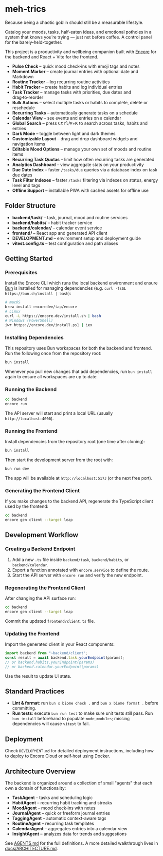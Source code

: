 # meh-trics
<p></p>
Because being a chaotic goblin should still be a measurable lifestyle.
<P></P>
Catalog your moods, tasks, half-eaten ideas, and emotional potholes in a system that knows you’re trying — just not before coffee. A control panel for the barely-held-together.
<P></P>
<P></P>

This project is a productivity and wellbeing companion built with [Encore](https://encore.dev/) for the backend and React + Vite for the frontend.

- **Pulse Check** – quick mood check‑ins with emoji tags and notes
- **Moment Marker** – create journal entries with optional date and Markdown
- **Routine Tracker** – log recurring routine activities
- **Habit Tracker** – create habits and log individual entries
- **Task Tracker** – manage tasks with priorities, due dates and drag‑to‑reorder
- **Bulk Actions** – select multiple tasks or habits to complete, delete or reschedule
- **Recurring Tasks** – automatically generate tasks on a schedule
- **Calendar View** – see events and entries on a calendar
- **Global Search** – press <kbd>Ctrl</kbd>/<kbd>⌘</kbd>+<kbd>K</kbd> to search across tasks, habits and entries
- **Dark Mode** – toggle between light and dark themes
- **Customizable Layout** – drag and drop dashboard widgets and navigation items
- **Editable Mood Options** – manage your own set of moods and routine items
- **Recurring Task Quotas** – limit how often recurring tasks are generated
- **Analytics Dashboard** – view aggregate stats on your productivity
- **Due Date Index** – faster `/tasks/due` queries via a database index on task due dates
- **Task Filter Indexes** – faster `/tasks` filtering via indexes on status, energy level and tags
- **Offline Support** – installable PWA with cached assets for offline use

## Folder Structure
- **backend/task/** – task, journal, mood and routine services
- **backend/habits/** – habit tracker service
- **backend/calendar/** – calendar event service
- **frontend/** – React app and generated API client
- **DEVELOPMENT.md** – environment setup and deployment guide
- **vitest.config.ts** – test configuration and path aliases

## Getting Started

### Prerequisites
Install the Encore CLI which runs the local backend environment and ensure
[Bun](https://bun.sh/) is installed for managing dependencies (e.g. `curl -fsSL https://bun.sh/install | bash`):

```bash
# macOS
brew install encoredev/tap/encore
# Linux
curl -L https://encore.dev/install.sh | bash
# Windows (PowerShell)
iwr https://encore.dev/install.ps1 | iex
```

### Installing Dependencies
This repository uses Bun workspaces for both the backend and frontend. Run the following once from the repository root:

```bash
bun install
```
Whenever you pull new changes that add dependencies, run `bun install` again to
ensure all workspaces are up to date.

### Running the Backend

```bash
cd backend
encore run
```

The API server will start and print a local URL (usually `http://localhost:4000`).

### Running the Frontend

Install dependencies from the repository root (one time after cloning):

```bash
bun install
```

Then start the development server from the root with:

```bash
bun run dev
```

The app will be available at `http://localhost:5173` (or the next free port).

### Generating the Frontend Client

If you make changes to the backend API, regenerate the TypeScript client used by the frontend:

```bash
cd backend
encore gen client --target leap
```

## Development Workflow

### Creating a Backend Endpoint
1. Add a new `.ts` file inside `backend/task`, `backend/habits`, or `backend/calendar`.
2. Export a function annotated with `encore.service` to define the route.
3. Start the API server with `encore run` and verify the new endpoint.

### Regenerating the Frontend Client
After changing the API surface run:
```bash
cd backend
encore gen client --target leap
```
Commit the updated `frontend/client.ts` file.

### Updating the Frontend
Import the generated client in your React components:
```ts
import backend from "~backend/client";
const result = await backend.task.yourEndpoint(params);
// or backend.habits.yourEndpoint(params)
// or backend.calendar.yourEndpoint(params)
```
Use the result to update UI state.

## Standard Practices
- **Lint & format**: run `bun x biome check .` and `bun x biome format .` before committing.
- **Run tests**: execute `bun run test` to make sure unit tests still pass. Run `bun install` beforehand to populate `node_modules`; missing dependencies will cause `vitest` to fail.

## Deployment
Check `DEVELOPMENT.md` for detailed deployment instructions, including how to deploy to Encore Cloud or self‑host using Docker.

## Architecture Overview

The backend is organized around a collection of small "agents" that each own a domain of functionality:

- **TaskAgent** – tasks and scheduling logic
- **HabitAgent** – recurring habit tracking and streaks
- **MoodAgent** – mood check‑ins with notes
- **JournalAgent** – quick or freeform journal entries
- **TaggingAgent** – automatic context-aware tags
- **RoutineAgent** – recurring task templates
- **CalendarAgent** – aggregates entries into a calendar view
- **InsightAgent** – analyzes data for trends and suggestions

See [AGENTS.md](./AGENTS.md) for the full definitions. A more detailed walkthrough lives in [docs/ARCHITECTURE.md](docs/ARCHITECTURE.md).

